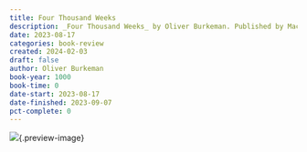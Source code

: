 ```yaml
---
title: Four Thousand Weeks
description: _Four Thousand Weeks_ by Oliver Burkeman. Published by Macmillan Audio, with ISBN 9781250834386.0. Read on 2023-08-17
date: 2023-08-17
categories: book-review
created: 2024-02-03
draft: false
author: Oliver Burkeman
book-year: 1000
book-time: 0
date-start: 2023-08-17
date-finished: 2023-09-07
pct-complete: 0
---
```


![](https://img3.od-cdn.com/ImageType-100/1493-1/{C44BCF3C-1E11-4F14-8C56-AFC2C82C707C}IMG100.JPG){.preview-image}